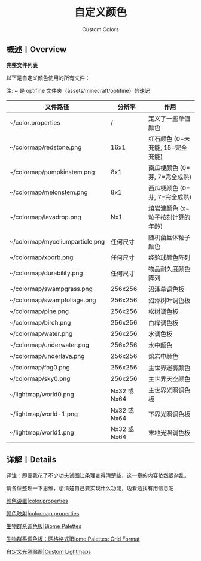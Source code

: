 <center><h1>自定义颜色</h1><p>Custom Colors</p></center>

## 概述丨Overview

**完整文件列表**

以下是自定义颜色使用的所有文件：

注: ~ 是 optifine 文件夹（assets/minecraft/optifine）的速记

| 文件路径                        | 分辨率       | 作用                              |
| ------------------------------- | ------------ | --------------------------------- |
| ~/color.properties              | /            | 定义了一些单值颜色                |
| ~/colormap/redstone.png         | 16x1         | 红石颜色 (0=未充能, 15=完全充能)  |
| ~/colormap/pumpkinstem.png      | 8x1          | 南瓜梗颜色 (0=芽, 7=完全成熟)     |
| ~/colormap/melonstem.png        | 8x1          | 西瓜梗颜色 (0=芽, 7=完全成熟)     |
| ~/colormap/lavadrop.png         | Nx1          | 熔岩滴颜色 (x=粒子按刻计算的年龄) |
| ~/colormap/myceliumparticle.png | 任何尺寸     | 随机菌丝体粒子颜色                |
| ~/colormap/xporb.png            | 任何尺寸     | 经验球颜色阵列                    |
| ~/colormap/durability.png       | 任何尺寸     | 物品耐久度颜色阵列                |
| ~/colormap/swampgrass.png       | 256x256      | 沼泽草调色板                      |
| ~/colormap/swampfoliage.png     | 256x256      | 沼泽树叶调色板                    |
| ~/colormap/pine.png             | 256x256      | 松树调色板                        |
| ~/colormap/birch.png            | 256x256      | 白桦调色板                        |
| ~/colormap/water.png            | 256x256      | 水调色板                          |
| ~/colormap/underwater.png       | 256x256      | 水中颜色                          |
| ~/colormap/underlava.png        | 256x256      | 熔岩中颜色                        |
| ~/colormap/fog0.png             | 256x256      | 主世界迷雾颜色                    |
| ~/colormap/sky0.png             | 256x256      | 主世界天空颜色                    |
| ~/lightmap/world0.png           | Nx32 或 Nx64 | 主世界光照调色板                  |
| ~/lightmap/world-1.png          | Nx32 或 Nx64 | 下界光照调色板                    |
| ~/lightmap/world1.png           | Nx32 或 Nx64 | 末地光照调色板                    |



## 详解丨Details

译注：即便我花了不少功夫试图让条理变得清楚些，这一章的内容依然很杂乱。

请各位整理一下思维，想清楚自己要实现什么功能，边看边找有用信息吧

[颜色设置|color.properties](./color.md)

[颜色映射|colormap.properties](./colormap.md)

[生物群系调色板|Biome Palettes](./biome_palettes.md)

[生物群系调色板：网格格式|Biome Palettes: Grid Format](./biome_palettes_grid_format.md)

[自定义光照贴图|Custom Lightmaps](./custom_lightmaps.md)
